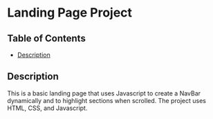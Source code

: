 # Landing Page Project

## Table of Contents

* [Description](#Description)



## Description
This is a basic landing page that uses Javascript to create a NavBar dynamically and to highlight sections when scrolled. The project uses HTML, CSS, and Javascript.


